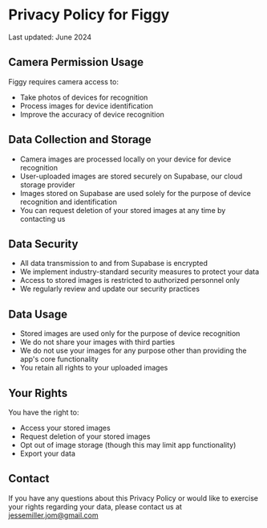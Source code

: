 # Privacy Policy for Figgy

Last updated: June 2024

## Camera Permission Usage

Figgy requires camera access to:
* Take photos of devices for recognition
* Process images for device identification
* Improve the accuracy of device recognition

## Data Collection and Storage

* Camera images are processed locally on your device for device recognition
* User-uploaded images are stored securely on Supabase, our cloud storage provider
* Images stored on Supabase are used solely for the purpose of device recognition and identification
* You can request deletion of your stored images at any time by contacting us

## Data Security

* All data transmission to and from Supabase is encrypted
* We implement industry-standard security measures to protect your data
* Access to stored images is restricted to authorized personnel only
* We regularly review and update our security practices

## Data Usage

* Stored images are used only for the purpose of device recognition
* We do not share your images with third parties
* We do not use your images for any purpose other than providing the app's core functionality
* You retain all rights to your uploaded images

## Your Rights

You have the right to:
* Access your stored images
* Request deletion of your stored images
* Opt out of image storage (though this may limit app functionality)
* Export your data

## Contact

If you have any questions about this Privacy Policy or would like to exercise your rights regarding your data, please contact us at jessemiller.jom@gmail.com 